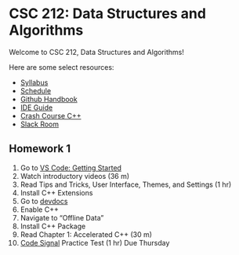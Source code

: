 # CSC 212: Data Structures and Algorithms

Welcome to CSC 212, Data Structures and Algorithms!

Here are some select resources:

- [Syllabus](docs/syllabus.md)
- [Schedule](docs/schedule.md)
- [Github Handbook](docs/github.md)
- [IDE Guide](docs/IDE.md)
- [Crash Course C++](docs/CrashCourseCpp.pdf)
- [Slack Room](https://csc212.slack.com/)

## Homework 1

1. Go to [VS Code: Getting Started](https://code.visualstudio.com/docs/getstarted/introvideos)
2. Watch introductory videos (36 m)
3. Read Tips and Tricks, User Interface, Themes, and Settings (1 hr)
4. Install C++ Extensions
5. Go to [devdocs](https://devdocs.io/)
6. Enable C++
7. Navigate to “Offline Data”
8. Install C++ Package
9. Read Chapter 1: Accelerated C++ (30 m)
10. [Code Signal](https://app.codesignal.com/) Practice Test (1 hr) Due Thursday
